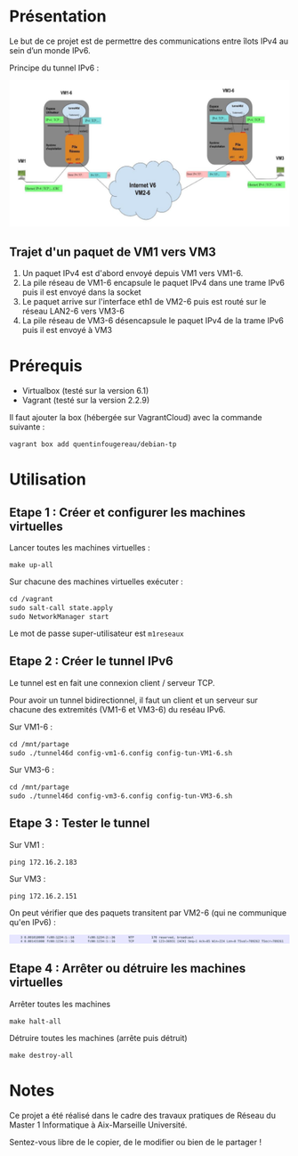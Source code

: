 # Présentation

Le but de ce projet est de permettre des communications entre îlots IPv4 au sein d’un monde IPv6.

Principe du tunnel IPv6 :

![Principe du tunnel IPv6](images/principe_tunnel_ipv6.png "Principe du tunnel IPv6")


## Trajet d'un paquet de VM1 vers VM3

1. Un paquet IPv4 est d'abord envoyé depuis VM1 vers VM1-6.
2. La pile réseau de VM1-6 encapsule le paquet IPv4 dans une trame IPv6 puis il est envoyé dans la socket
3. Le paquet arrive sur l'interface eth1 de VM2-6 puis est routé sur le réseau LAN2-6 vers VM3-6
4. La pile réseau de VM3-6 désencapsule le paquet IPv4 de la trame IPv6 puis il est envoyé à VM3


# Prérequis

* Virtualbox (testé sur la version 6.1)
* Vagrant (testé sur la version 2.2.9)


Il faut ajouter la box (hébergée sur VagrantCloud) avec la commande suivante :

    vagrant box add quentinfougereau/debian-tp


# Utilisation

## Etape 1 : Créer et configurer les machines virtuelles

Lancer toutes les machines virtuelles :

    make up-all
    

Sur chacune des machines virtuelles exécuter :

    cd /vagrant
    sudo salt-call state.apply
    sudo NetworkManager start
    
Le mot de passe super-utilisateur est `m1reseaux`

## Etape 2 : Créer le tunnel IPv6

Le tunnel est en fait une connexion client / serveur TCP.

Pour avoir un tunnel bidirectionnel, il faut un client et un serveur sur chacune des extremités (VM1-6 et VM3-6) du reséau IPv6.


Sur VM1-6 :
   
    cd /mnt/partage
    sudo ./tunnel46d config-vm1-6.config config-tun-VM1-6.sh
   

Sur VM3-6 :

    cd /mnt/partage
    sudo ./tunnel46d config-vm3-6.config config-tun-VM3-6.sh

## Etape 3 : Tester le tunnel

Sur VM1 :
    
    ping 172.16.2.183
    
Sur VM3 :

    ping 172.16.2.151
    

On peut vérifier que des paquets transitent par VM2-6 (qui ne communique qu'en IPv6) :

![Paquet TCP VM2-6](images/paquet_tcp_vm2-6.png "Paquet TCP VM2-6")


## Etape 4 : Arrêter ou détruire les machines virtuelles

Arrêter toutes les machines

    make halt-all

Détruire toutes les machines (arrête puis détruit)

    make destroy-all


# Notes

Ce projet a été réalisé dans le cadre des travaux pratiques de Réseau du Master 1 Informatique à Aix-Marseille Université.

Sentez-vous libre de le copier, de le modifier ou bien de le partager !



